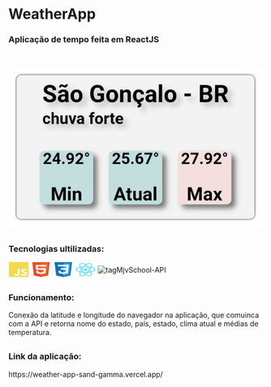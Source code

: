 # WeatherApp

<h3>Aplicação de tempo feita em ReactJS</h3><br>

![image](https://raw.githubusercontent.com/Brunogoniadis/WeatherApp/main/src/assets/print.jpeg)

##
<h3>Tecnologias ultilizadas:</h3>
<div style="display: inline_block">
  <img align="center" alt="Bruno-Js" height="30" width="40" src="https://raw.githubusercontent.com/devicons/devicon/master/icons/javascript/javascript-plain.svg">
  <img align="center" alt="Bruno-HTML" height="30" width="40" src="https://raw.githubusercontent.com/devicons/devicon/master/icons/html5/html5-original.svg">
  <img align="center" alt="Bruno-CSS" height="30" width="40" src="https://raw.githubusercontent.com/devicons/devicon/master/icons/css3/css3-original.svg">
   <img align="center" alt="Bruno-CSS" height="30" width="40" src="https://raw.githubusercontent.com/devicons/devicon/master/icons/react/react-original.svg">
   <img align="center" alt="tagMjvSchool-API" height="30" width="30" src="https://cdn-icons-png.flaticon.com/512/2164/2164832.png">
</div>

## <h3>Funcionamento:</h3>
Conexão da latitude e longitude do navegador na aplicação, que comuinca com a API e retorna nome do estado, país, estado, clima atual e médias de temperatura.


##
<h3>Link da aplicação:</h3>
https://weather-app-sand-gamma.vercel.app/

